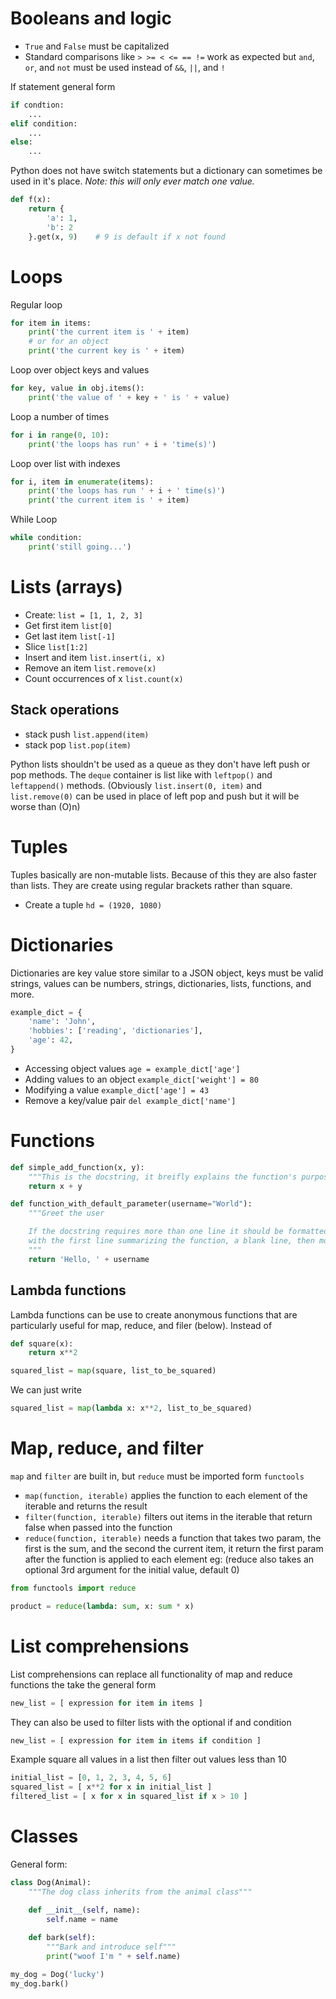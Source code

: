 # Booleans and logic
* `True` and `False` must be capitalized
* Standard comparisons like `> >= < <= == !=` work as expected but `and`, `or`, and  `not` must be used instead of `&&`, `||`, and `!`

If statement general form
```python
if condtion:
    ...
elif condition:
    ...
else:
    ...
```

Python does not have switch statements but a dictionary can sometimes be used in it's place. _Note: this will only ever match one value._
```python
def f(x):
    return {
        'a': 1,
        'b': 2
    }.get(x, 9)    # 9 is default if x not found
```

# Loops

Regular loop
```python
for item in items:
    print('the current item is ' + item)
    # or for an object
    print('the current key is ' + item)
```

Loop over object keys and values
```python
for key, value in obj.items():
    print('the value of ' + key + ' is ' + value)
```

Loop a number of times
```python
for i in range(0, 10):
    print('the loops has run' + i + 'time(s)')
```

Loop over list with indexes
```python
for i, item in enumerate(items):
    print('the loops has run ' + i + ' time(s)')
    print('the current item is ' + item)
```

While Loop
```python
while condition:
    print('still going...')
```

# Lists (arrays)
* Create: `list = [1, 1, 2, 3]`
* Get first item `list[0]`
* Get last item `list[-1]`
* Slice `list[1:2]`
* Insert and item `list.insert(i, x)`
* Remove an item `list.remove(x)`
* Count occurrences of x `list.count(x)`

## Stack operations
* stack push `list.append(item)`
* stack pop `list.pop(item)`

Python lists shouldn't be used as a queue as they don't have left push or pop methods. The `deque` container is list like with `leftpop()` and `leftappend()` methods. (Obviously `list.insert(0, item)` and `list.remove(0)` can be used in place of left pop and push but it will be worse than (O)n)

# Tuples
Tuples basically are non-mutable lists. Because of this they are also faster than lists. They are create using regular brackets rather than square.

* Create a tuple `hd = (1920, 1080)`

# Dictionaries
Dictionaries are key value store similar to a JSON object, keys must be valid strings, values can be numbers, strings, dictionaries, lists, functions, and more.
```python
example_dict = {
    'name': 'John',
    'hobbies': ['reading', 'dictionaries'],
    'age': 42,
}
```
* Accessing object values `age = example_dict['age']`
* Adding values to an object `example_dict['weight'] = 80`
* Modifying a value `example_dict['age'] = 43`
* Remove a key/value pair `del example_dict['name']`

# Functions
```python
def simple_add_function(x, y):
    """This is the docstring, it breifly explains the function's purpose"""
    return x + y
```
```python
def function_with_default_parameter(username="World"):
    """Greet the user

    If the docstring requires more than one line it should be formatted like this,
    with the first line summarizing the function, a blank line, then more detail.
    """
    return 'Hello, ' + username
```

## Lambda functions
Lambda functions can be use to create anonymous functions that are particularly useful for map, reduce, and filer (below). Instead of
```python
def square(x):
    return x**2

squared_list = map(square, list_to_be_squared)
```
We can just write
```python
squared_list = map(lambda x: x**2, list_to_be_squared)
```

# Map, reduce, and filter
`map` and `filter` are built in, but `reduce` must be imported form `functools`

* `map(function, iterable)` applies the function to each element of the iterable and returns the result
* `filter(function, iterable)` filters out items in the iterable that return false when passed into the function
* `reduce(function, iterable)` needs a function that takes two param, the first is the sum, and the second the current item, it return the first param after the function is applied to each element eg: (reduce also takes an optional 3rd argument for the initial value, default 0)
```python
from functools import reduce

product = reduce(lambda: sum, x: sum * x)
```

# List comprehensions
List comprehensions can replace all functionality of map and reduce functions the take the general form
```python
new_list = [ expression for item in items ]
```

They can also be used to filter lists with the optional if and condition
```python
new_list = [ expression for item in items if condition ]
```

Example square all values in a list then filter out values less than 10
```python
initial_list = [0, 1, 2, 3, 4, 5, 6]
squared_list = [ x**2 for x in initial_list ]
filtered_list = [ x for x in squared_list if x > 10 ]
```

# Classes
General form:
```python
class Dog(Animal):
    """The dog class inherits from the animal class"""

    def __init__(self, name):
        self.name = name
    
    def bark(self):
        """Bark and introduce self"""
        print("woof I'm " + self.name)

my_dog = Dog('lucky')
my_dog.bark()
```